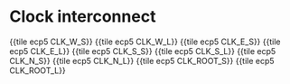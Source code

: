 # Clock interconnect

{{tile ecp5 CLK_W_S}}
{{tile ecp5 CLK_W_L}}
{{tile ecp5 CLK_E_S}}
{{tile ecp5 CLK_E_L}}
{{tile ecp5 CLK_S_S}}
{{tile ecp5 CLK_S_L}}
{{tile ecp5 CLK_N_S}}
{{tile ecp5 CLK_N_L}}
{{tile ecp5 CLK_ROOT_S}}
{{tile ecp5 CLK_ROOT_L}}
